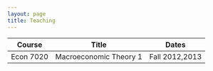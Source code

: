 ```yaml
---
layout: page
title: Teaching
---
```


| Course | Title | Dates |
|--------| ----- |------ |
|Econ 7020 | Macroeconomic Theory 1 | Fall 2012,2013 |

